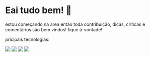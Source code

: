# Eai tudo bem! :vulcan_salute:

estou começando na area então toda contribuição, dicas, criticas e comentários são bem vindos! fique à-vontade!

pricipais tecnologias:
<div>
<a><img src="https://custom-icon-badges.demolab.com/badge/Javascript-675c5c"/></a>
<a><img src="https://custom-icon-badges.demolab.com/badge/Python-675c5c"/></a>
<a><img src="https://custom-icon-badges.demolab.com/badge/Djandgo-675c5c"/></a>
<a><img src="https://custom-icon-badges.demolab.com/badge/Djandgo Rest Framework-675c5c"/></a>
